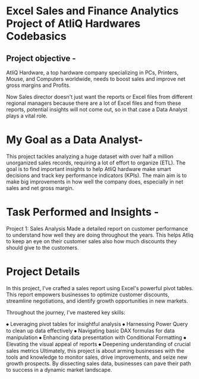 # Excel Sales and Finance Analytics Project of AtliQ Hardwares Codebasics

## Project objective -
AtliQ Hardware, a top hardware company specializing in PCs, Printers, Mouse, and Computers worldwide, needs to boost sales and improve net gross margins and Profits.

Now Sales director doesn't just want the reports or Excel files from different regional managers because there are a lot of Excel files and from these reports, potential insights will not come out, so in that case a Data Analyst plays a vital role.

# My Goal as a Data Analyst-
This project tackles analyzing a huge dataset with over half a million unorganized sales records, requiring a lot of effort to organize (ETL). The goal is to find important insights to help AtliQ hardware make smart decisions and track key performance indicators (KPIs). The main aim is to make big improvements in how well the company does, especially in net sales and net gross margin.

# Task Performed and Insights -
Project 1: Sales Analysis
Made a detailed report on customer performance to understand how well they are doing throughout the years. This helps Atliq to keep an eye on their customer sales also how much discounts they should give to the customers.

# Project Details
In this project, I've crafted a sales report using Excel's powerful pivot tables. This report empowers businesses to optimize customer discounts, streamline negotiations, and identify growth opportunities in new markets.

Throughout the journey, I've mastered key skills:

⦁ Leveraging pivot tables for insightful analysis
⦁ Harnessing Power Query to clean up data effectively
⦁ Navigating basic DAX formulas for data manipulation
⦁ Enhancing data presentation with Conditional Formatting
⦁ Elevating the visual appeal of reports
⦁ Deepening understanding of crucial sales metrics
Ultimately, this project is about arming businesses with the tools and knowledge to monitor sales, drive improvements, and seize new growth prospects. By dissecting sales data, businesses can pave their path to success in a dynamic market landscape.
